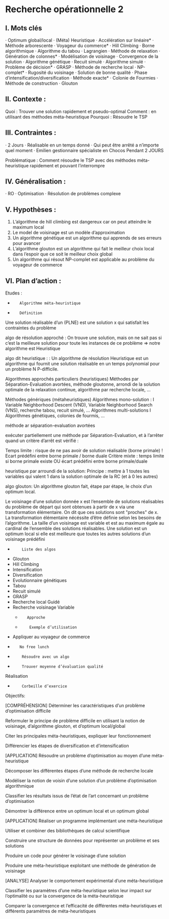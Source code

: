 # Recherche opérationnelle 2
 
##	I.        Mots clés
·         Optimum global/local
·         (Méta) Heuristique
·         Accélération sur linéaire*
·         Méthode arborescente
·         Voyageur du commerce*
·         Hill Climbing
·         Borne algorithmique
·         Algorithme du tabou
·         Lagrangien
·         Méthode de relaxation
·         Génération de colonnes*
·         Modélisation de voisinage
·         Convergence de la solution
·         Algorithme génétique
·         Recuit simulé
·         Algorithme simulé
·         Problème de décision*
·         GRASP
·         Méthode de recherche local
·         NP-complet*
·         Rugosité du voisinage
·         Solution de bonne qualité
·         Phase d’intensification/diversification
·         Méthode exacte*
·         Colonie de Fourmies
·         Méthode de construction
·         Glouton

##   II.        Contexte :
Quoi : Trouver une solution rapidement et pseudo-optimal
Comment : en utilisant des méthodes méta-heuristique
Pourquoi : Résoudre le TSP
 
## III.        Contraintes :
·         2 Jours
·         Réalisable en un temps donné
·         Qui peut être arrêté a n’importe quel moment
·         Emilien gestionnaire spécialiste en Chocos Pendant 2 JOURS
 
Problématique : Comment résoudre le TSP avec des méthodes méta-heuristique rapidement et pouvant l’interrompre

## IV.        Généralisation :
·         RO
·         Optimisation
·         Résolution de problèmes complexe

##   V.        Hypothèses :
1.	L’algorithme de hill climbing est dangereux car on peut atteindre le maximum local
2.	Le model de voisinage est un modèle d’approximation
3.	Un algorithme génétique est un algorithme qui apprends de ses erreurs pour avancer
4.	L’algorithme glouton est un algorithme qui fait le meilleur choix local dans l’espoir que ce soit le meilleur choix global
5.	Un algorithme qui résout NP-complet est applicable au problème du voyageur de commerce
 
## VI.        Plan d’action :
Etudes :
-        Algorithme méta-heuristique
-        Définition

Une solution réalisable d’un (PLNE) est une solution x qui satisfait les contraintes du problème

algo de résolution approché : 
On trouve une solution, mais on ne sait pas si c’est la meilleure solution pour toute les instances de ce problème ⇒ notre algorithme est Heuristique

algo dit heuristique : : Un algorithme de résolution Heuristique est un algorithme qui fournit une solution réalisable en un temps polynomial pour un problème N P-difficile.

Algorithmes approchés particuliers (heuristiques) Méthodes par Séparation-Evaluation avortées, méthode gloutonne, arrondi de la solution optimale de la relaxation continue, algorithme par recherche locale, ...

Méthodes génériques (métaheuristiques) Algorithmes mono-solution : I Variable Neighborhood Descent (VND), Variable Neighborhood Search (VNS), recherche tabou, recuit simulé, ... Algorithmes multi-solutions I Algorithmes génétiques, colonies de fourmis, ...

méthode ar séparation-evaluation avortées

exécuter partiellement une méthode par Séparation-Evaluation, et à l’arrêter quand un critère d’arrêt est vérifié : 

Temps limite : risque de ne pas avoir de solution réalisable (borne primale) !
Ecart prédéfini entre borne primale / borne duale 
Critère mixte : temps limite si borne primale existe OU écart prédéfini entre borne primale/duale

heuristique par arroundi de la solution:
Principe : mettre à 1 toutes les variables qui valent 1 dans la solution optimale de la RC (et à 0 les autres)

algo glouton: Un algorithme glouton fait, étape par étape, le choix d’un optimum local.

Le voisinage d’une solution donnée x est l’ensemble de solutions réalisables du problème de départ qui sont obtenues à partir de x via une transformation élémentaire.
On dit que ces solutions sont "proches" de x. La transformation élémentaire nécéssite d’être définie selon les besoins de l’algorithme. La taille d’un voisinage est variable et est au maximum égale au cardinal de l’ensemble des solutions réalisables.
Une solution est un optimum local si elle est meilleure que toutes les autres solutions d’un voisinage prédéfini



-         Liste des algos
-   Glouton
-   Hill Climbing
-   Intensification
-   Diversification
-   Evolutionnaire génétiques
-   Tabou
-   Recuit simulé
-   GRASP
-   Recherche local Guidé
-   Recherche voisinage Variable
	-        Approche
	-         Exemple d’utilisation
-   Appliquer au voyageur de commerce
-        No free lunch
-         Résoudre avec un algo
-         Trouver moyenne d’évaluation qualité
Réalisation
-         Corbeille d’exercice




Objectifs:

 [COMPRÉHENSION] Déterminer les caractéristiques d’un problème d’optimisation difficile

Reformuler le principe de problème difficile en utilisant la notion de voisinage, d’algorithme glouton, et d’optimum local/global

Citer les principales méta-heuristiques, expliquer leur fonctionnement

Différencier les étapes de diversification et d’intensification

 [APPLICATION] Résoudre un problème d’optimisation au moyen d’une méta-heuristique

Décomposer les différentes étapes d’une méthode de recherche locale

Modéliser la notion de voisin d’une solution d’un problème d’optimisation algorithmique

 Classifier les résultats issus de l’état de l’art concernant un problème d’optimisation

 Démontrer la différence entre un optimum local et un optimum global

 [APPLICATION] Réaliser un programme implémentant une méta-heuristique

 Utiliser et combiner des bibliothèques de calcul scientifique

Construire une structure de données pour représenter un problème et ses solutions

Produire un code pour générer le voisinage d’une solution

Produire une méta-heuristique exploitant une méthode de génération de voisinage

 [ANALYSE] Analyser le comportement expérimental d’une méta-heuristique

Classifier les paramètres d’une méta-heuristique selon leur impact sur l’optimalité ou sur la convergence de la méta-heuristique

Comparer la convergence et l’efficacité de différentes méta-heuristiques et différents paramètres de méta-heuristiques
